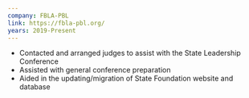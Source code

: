 ```yaml
---
company: FBLA-PBL
link: https://fbla-pbl.org/
years: 2019-Present
---
```


* Contacted and arranged judges to assist with the State Leadership Conference
* Assisted with general conference preparation
* Aided in the updating/migration of State Foundation website and database

